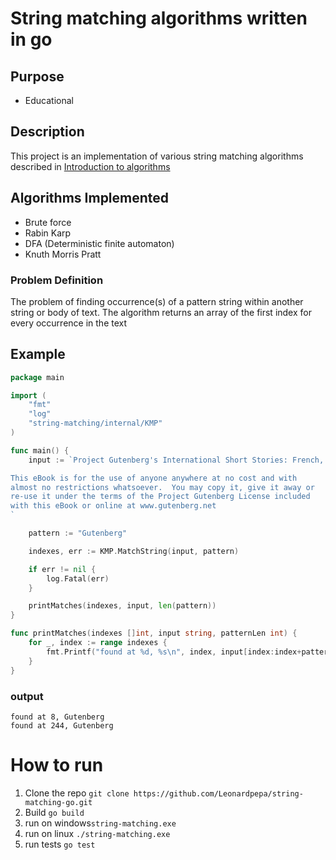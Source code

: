 # String matching algorithms written in go

## Purpose

* Educational

## Description

This project is an implementation of various string matching algorithms described
in [Introduction to algorithms](https://dl.ebooksworld.ir/books/Introduction.to.Algorithms.4th.Leiserson.Stein.Rivest.Cormen.MIT.Press.9780262046305.EBooksWorld.ir.pdf)<br>

## Algorithms Implemented

* Brute force
* Rabin Karp
* DFA (Deterministic finite automaton)
* Knuth Morris Pratt

### Problem Definition
The problem of finding occurrence(s) of a pattern string within another string or body of text.
The algorithm returns an array of the first index for every occurrence in the text

## Example

```go
package main

import (
	"fmt"
	"log"
	"string-matching/internal/KMP"
)

func main() {
	input := `Project Gutenberg's International Short Stories: French, by Various

This eBook is for the use of anyone anywhere at no cost and with
almost no restrictions whatsoever.  You may copy it, give it away or
re-use it under the terms of the Project Gutenberg License included
with this eBook or online at www.gutenberg.net
`

	pattern := "Gutenberg"

	indexes, err := KMP.MatchString(input, pattern)

	if err != nil {
		log.Fatal(err)
	}

	printMatches(indexes, input, len(pattern))
}

func printMatches(indexes []int, input string, patternLen int) {
	for _, index := range indexes {
		fmt.Printf("found at %d, %s\n", index, input[index:index+patternLen])
	}
}
```

### output

```terminal
found at 8, Gutenberg
found at 244, Gutenberg
```

# How to run
1. Clone the repo ```git clone https://github.com/Leonardpepa/string-matching-go.git```
2. Build ```go build```
3. run on windows```string-matching.exe```
4. run on linux ```./string-matching.exe```
5. run tests ```go test```